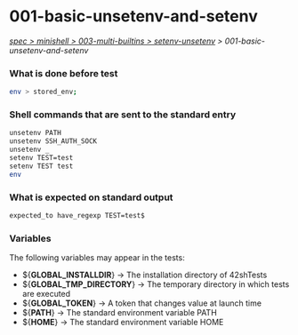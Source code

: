 # 001-basic-unsetenv-and-setenv

*[spec > minishell > 003-multi-builtins > setenv-unsetenv](..) > 001-basic-unsetenv-and-setenv*

### What is done before test

```bash
env > stored_env;
```

### Shell commands that are sent to the standard entry

```bash
unsetenv PATH
unsetenv SSH_AUTH_SOCK
unsetenv _
setenv TEST=test
setenv TEST test
env
```

### What is expected on standard output

```bash
expected_to have_regexp TEST=test$

```

### Variables

The following variables may appear in the tests:

* ${**GLOBAL_INSTALLDIR**} -> The installation directory of 42shTests
* ${**GLOBAL_TMP_DIRECTORY**} -> The temporary directory in which tests are executed
* ${**GLOBAL_TOKEN**} -> A token that changes value at launch time
* ${**PATH**} -> The standard environment variable PATH
* ${**HOME**} -> The standard environment variable HOME
